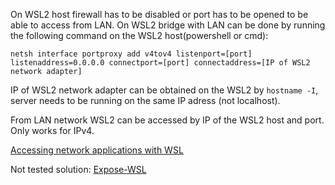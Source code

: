 On WSL2 host firewall has to be disabled or port has to be opened to be able to access from LAN.
On WSL2 bridge with LAN can be done by running the following command on the WSL2 host(powershell or cmd):

<code>netsh interface portproxy add v4tov4 listenport=[port] listenaddress=0.0.0.0 connectport=[port] connectaddress=[IP of WSL2 network adapter]</code>

IP of WSL2 network adapter can be obtained on the WSL2 by <code>hostname -I</code>, server needs to be running on the same IP adress (not localhost).

From LAN network WSL2 can be accessed by IP of the WSL2 host and port.
Only works for IPv4.

[Accessing network applications with WSL](https://learn.microsoft.com/en-us/windows/wsl/networking#accessing-linux-networking-apps-from-windows-localhost)

Not tested solution:
[Expose-WSL](https://github.com/icflorescu/expose-wsl)
